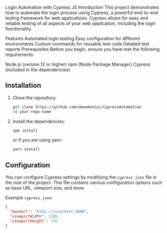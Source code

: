Login Automation with Cypress JS
Introduction
This project demonstrates how to automate the login process using Cypress, a powerful end-to-end testing framework for web applications. Cypress allows for easy and reliable testing of all aspects of your web application, including the login functionality.

Features
Automated login testing
Easy configuration for different environments
Custom commands for reusable test code
Detailed test reports
Prerequisites
Before you begin, ensure you have met the following requirements:

Node.js (version 12 or higher)
npm (Node Package Manager)
Cypress (included in the dependencies)


## Installation

1. Clone the repository:

    ```bash
    git clone https://github.com/omoomoniyi/CypressAutomation
    cd your-repo-name
    ```

2. Install the dependencies:

    ```bash
    npm install
    ```

    or if you are using yarn:

    ```bash
    yarn install
    ```

## Configuration

You can configure Cypress settings by modifying the `cypress.json` file in the root of the project. This file contains various configuration options such as base URL, viewport size, and more.

Example `cypress.json`:

```json
{
  "baseUrl": "http://localhost:3000",
  "viewportWidth": 1280,
  "viewportHeight": 720
}
